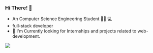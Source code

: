 ### Hi There! :wave: 
- An Computer Science Engineering Student :man_student: :computer:
- full-stack developer
- :telescope: I'm Currently looking for Internships and projects related to web-development.

![](https://github-readme-stats.vercel.app/api?username=shivarajloni)
